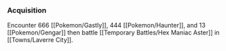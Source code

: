 ### Acquisition
Encounter 666 [[Pokemon/Gastly]], 444 [[Pokemon/Haunter]], and 13 [[Pokemon/Gengar]] then battle [[Temporary Battles/Hex Maniac Aster]] in [[Towns/Laverre City]].
